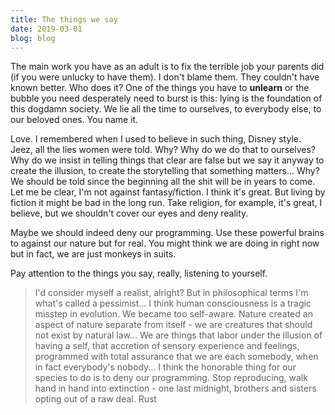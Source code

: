 ```yaml
---
title: The things we say
date: 2019-03-01
blog: blog
---
```


The main work you have as an adult is to fix the terrible job your parents did (if you were unlucky to have them). I don't blame them. They couldn't have known better. Who does it?
One of the things you have to **unlearn** or the bubble you need desperately need to burst is this: lying is the foundation of this dogdamn society. We lie all the time to ourselves, to everybody else, to our beloved ones. You name it.

Love. I remembered when I used to believe in such thing, Disney style. Jeez, all the lies women were told. Why? Why do we do that to ourselves? Why do we insist in telling things that clear are false but we say it anyway to create the illusion, to create the storytelling that something matters... Why? We should be told since the beginning all the shit will be in years to come.
Let me be clear, I'm not against fantasy/fiction. I think it's great. But living by fiction it might be bad in the long run. Take religion, for example, it's great, I believe, but we shouldn't cover our eyes and deny reality.

Maybe we should indeed deny our programming. Use these powerful brains to against our nature but for real. You might think we are doing in right now but in fact, we are just monkeys in suits.

Pay attention to the things you say, really, listening to yourself.

<blockquote>
I'd consider myself a realist, alright? But in philosophical terms I'm what's called a pessimist... I think human consciousness is a tragic misstep in evolution. We became too self-aware. Nature created an aspect of nature separate from itself - we are creatures that should not exist by natural law... We are things that labor under the illusion of having a self, that accretion of sensory experience and feelings, programmed with total assurance that we are each somebody, when in fact everybody's nobody... I think the honorable thing for our species to do is to deny our programming. Stop reproducing, walk hand in hand into extinction - one last midnight, brothers and sisters opting out of a raw deal.
<span>Rust</span>
</blockquote>
